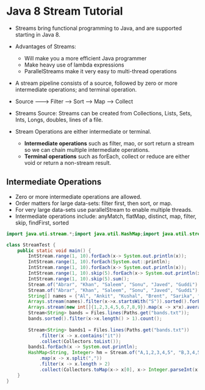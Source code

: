 # Java 8 Stream Tutorial 


- Streams bring functional programming to Java, and are supported starting in Java 8.
- Advantages of Streams:
    - Will make you a more efficient Java programmer
    - Make heavy use of lambda expressions
    - ParallelStreams make it very easy to multi-thread operations
- A stream pipeline consists of a source, followed by zero or more intermediate operations; and terminal operation.

- Source ---> Filter --> Sort --> Map --> Collect

- Streams Source: Streams can be created from Collections, Lists, Sets, Ints, Longs, doubles, lines of a file.
- Stream Operations are either intermediate or terminal.
    - **Intermediate operations** such as filter, mao, or sort return a stream so we can chain multiple intermediate operations.
    - **Terminal operations** such as forEach, collect or reduce are either void or return a non-stream result.

Intermediate Operations
-
- Zero or more intermediate operations are allowed.
- Order matters for large data-sets: filter first, then sort, or map.
- For very large data-sets use parallelStream to enable multiple threads.
- Intermediate operations include: anyMatch, flatMap, distinct, map, filter, skip, findFirst, sorted

```java
import java.uti.stream.*;import java.util.HashMap;import java.util.stream.Collectors;import java.util.stream.Stream;

class StreamTest {
    public static void main() {
        IntStream.range(1, 10).forEach(x-> System.out.println(x));
        IntStream.range(1, 10).forEach(System.out::println);
        IntStream.range(1, 10).forEach(x-> System.out.println(x));
        IntStream.range(1, 10).skip(5).forEach(x-> System.out.println(x));
        IntStream.range(1, 10).skip(5).sum();
        Stream.of("Abrar", "Khan", "Saleem", "Sonu", "Javed", "Guddi").sorted().forEach(System.out::println);
        Stream.of("Abrar", "Khan", "Saleem", "Sonu", "Javed", "Guddi").sorted().findFirst().ifPresent(System.out::println);
        String[] names = {"Al", "Ankit", "Kushal", "Brent", "Sarika", "Amanda", "Hans", "Shivika"};
        Arrays.stream(names).filter(x->x.startsWith("S")).sorted().forEach(System.out::print);
        Arrays.stream(new int[]{1,2,3,4,5,6,7,8,9}).map(x -> x*x).average().ifPresent(System.out::print);
        Stream<String> bands = Files.lines(Paths.get("bands.txt"));
        bands.sorted().filter(x->x.length() > 1).count();
        
        Stream<String> bands1 = Files.lines(Paths.get("bands.txt"))
            .filter(x -> x.contains("it"))
            .collect(Collectors.toList());
        bands1.forEach(x -> System.out.println);
        HashMap<String, Integer> hm = Stream.of("A,1,2,3,4,5", "B,3,4,5,6,7", "C,5,3,23,4423")
            .map(x -> x.split(","))
            .filter(x -> x.length > 2)
            .collect(Collectors.toMap(x-> x[0], x-> Integer.parseInt(x[1])));
    }
}
```